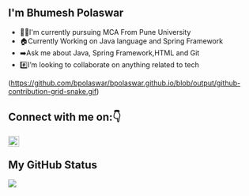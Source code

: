 ## I'm Bhumesh Polaswar  
- :student:I'm currently pursuing MCA From Pune University  
- :house:Currently Working on Java language and Spring Framework  
- :arrow_right:Ask me about Java, Spring Framework,HTML and Git  
- :hash:I’m looking to collaborate on anything related to tech 

(https://github.com/bpolaswar/bpolaswar.github.io/blob/output/github-contribution-grid-snake.gif)

## Connect with me on::point_down:

<a href="https://www.linkedin.com/in/bhumesh-polaswar-322829172/">
  <img align="left" alt="Linkedin" width="22px" src="https://cdn.jsdelivr.net/npm/simple-icons@v3/icons/linkedin.svg" />
</a><br />


## My GitHub Status
<!-----GitHub Stats------>  

<img align="center" src = "https://github-readme-stats.vercel.app/api?username=bpolaswar&&show_icons=true&title_color=ffffff&icon_color=bb2acf&text_color=daf7dc&bg_color=151515">
